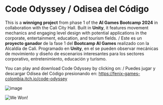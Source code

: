 # **Code Odyssey / Odisea del Código**

This is a **winnigng project** from phase 1 of the **AI Games Bootcamp 2024** in collaboration with the Cali City Hall. Built in **Unity**, it features movement mechanics and engaging level design with potential applications in the corporate, entertainment, education, and tourism fields. / Este es un **proyecto ganador** de la fase 1 del **Bootcamp AI Games** realizado con la Alcaldía de Cali. Programado en **Unity**, en el se pueden observar mecánicas de movimiento y diseño de escenarios interesantes para los sectores corporativo, entretenimiento, educación y turismo.

You can play and download Code Odyssey by clicking on: / Puedes jugar y descargar Odisea del Código presionando en: https://fenix-games-colombia.itch.io/code-odyssey

![image](https://github.com/user-attachments/assets/a52bd101-da5b-4e63-a80a-4365ef72301c)

![We Won!](https://github.com/user-attachments/assets/cf1106fa-1a37-42ac-8cb9-822c6f0d7894)
